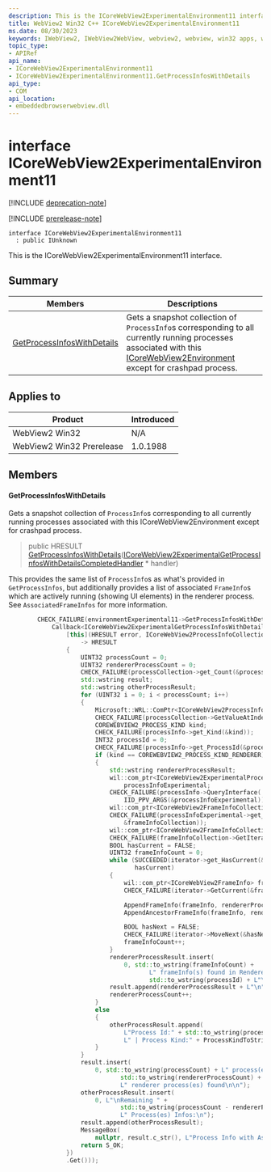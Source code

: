 ```yaml
---
description: This is the ICoreWebView2ExperimentalEnvironment11 interface.
title: WebView2 Win32 C++ ICoreWebView2ExperimentalEnvironment11
ms.date: 08/30/2023
keywords: IWebView2, IWebView2WebView, webview2, webview, win32 apps, win32, edge, ICoreWebView2, ICoreWebView2Controller, browser control, edge html, ICoreWebView2ExperimentalEnvironment11
topic_type: 
- APIRef
api_name:
- ICoreWebView2ExperimentalEnvironment11
- ICoreWebView2ExperimentalEnvironment11.GetProcessInfosWithDetails
api_type:
- COM
api_location:
- embeddedbrowserwebview.dll
---
```


# interface ICoreWebView2ExperimentalEnvironment11

[!INCLUDE [deprecation-note](../includes/deprecation-note.md)]

[!INCLUDE [prerelease-note](../includes/prerelease-note.md)]

```
interface ICoreWebView2ExperimentalEnvironment11
  : public IUnknown
```

This is the ICoreWebView2ExperimentalEnvironment11 interface.

## Summary

 Members                        | Descriptions
--------------------------------|---------------------------------------------
[GetProcessInfosWithDetails](#getprocessinfoswithdetails) | Gets a snapshot collection of `ProcessInfo`s corresponding to all currently running processes associated with this [ICoreWebView2Environment](icorewebview2environment.md) except for crashpad process.

## Applies to

Product                         | Introduced
--------------------------------|---------------------------------------------
WebView2 Win32            |    N/A
WebView2 Win32 Prerelease |    1.0.1988

## Members

#### GetProcessInfosWithDetails

Gets a snapshot collection of `ProcessInfo`s corresponding to all currently running processes associated with this ICoreWebView2Environment except for crashpad process.

> public HRESULT [GetProcessInfosWithDetails](#getprocessinfoswithdetails)([ICoreWebView2ExperimentalGetProcessInfosWithDetailsCompletedHandler](icorewebview2experimentalgetprocessinfoswithdetailscompletedhandler.md) * handler)

This provides the same list of `ProcessInfo`s as what's provided in `GetProcessInfos`, but additionally provides a list of associated `FrameInfo`s which are actively running (showing UI elements) in the renderer process. See `AssociatedFrameInfos` for more information.

```cpp
        CHECK_FAILURE(environmentExperimental11->GetProcessInfosWithDetails(
            Callback<ICoreWebView2ExperimentalGetProcessInfosWithDetailsCompletedHandler>(
                [this](HRESULT error, ICoreWebView2ProcessInfoCollection* processCollection)
                    -> HRESULT
                {
                    UINT32 processCount = 0;
                    UINT32 rendererProcessCount = 0;
                    CHECK_FAILURE(processCollection->get_Count(&processCount));
                    std::wstring result;
                    std::wstring otherProcessResult;
                    for (UINT32 i = 0; i < processCount; i++)
                    {
                        Microsoft::WRL::ComPtr<ICoreWebView2ProcessInfo> processInfo;
                        CHECK_FAILURE(processCollection->GetValueAtIndex(i, &processInfo));
                        COREWEBVIEW2_PROCESS_KIND kind;
                        CHECK_FAILURE(processInfo->get_Kind(&kind));
                        INT32 processId = 0;
                        CHECK_FAILURE(processInfo->get_ProcessId(&processId));
                        if (kind == COREWEBVIEW2_PROCESS_KIND_RENDERER)
                        {
                            std::wstring rendererProcessResult;
                            wil::com_ptr<ICoreWebView2ExperimentalProcessInfo>
                                processInfoExperimental;
                            CHECK_FAILURE(processInfo->QueryInterface(
                                IID_PPV_ARGS(&processInfoExperimental)));
                            wil::com_ptr<ICoreWebView2FrameInfoCollection> frameInfoCollection;
                            CHECK_FAILURE(processInfoExperimental->get_AssociatedFrameInfos(
                                &frameInfoCollection));
                            wil::com_ptr<ICoreWebView2FrameInfoCollectionIterator> iterator;
                            CHECK_FAILURE(frameInfoCollection->GetIterator(&iterator));
                            BOOL hasCurrent = FALSE;
                            UINT32 frameInfoCount = 0;
                            while (SUCCEEDED(iterator->get_HasCurrent(&hasCurrent)) &&
                                   hasCurrent)
                            {
                                wil::com_ptr<ICoreWebView2FrameInfo> frameInfo;
                                CHECK_FAILURE(iterator->GetCurrent(&frameInfo));

                                AppendFrameInfo(frameInfo, rendererProcessResult);
                                AppendAncestorFrameInfo(frameInfo, rendererProcessResult);

                                BOOL hasNext = FALSE;
                                CHECK_FAILURE(iterator->MoveNext(&hasNext));
                                frameInfoCount++;
                            }
                            rendererProcessResult.insert(
                                0, std::to_wstring(frameInfoCount) +
                                       L" frameInfo(s) found in Renderer Process ID:" +
                                       std::to_wstring(processId) + L"\n");
                            result.append(rendererProcessResult + L"\n");
                            rendererProcessCount++;
                        }
                        else
                        {
                            otherProcessResult.append(
                                L"Process Id:" + std::to_wstring(processId) +
                                L" | Process Kind:" + ProcessKindToString(kind) + L"\n");
                        }
                    }
                    result.insert(
                        0, std::to_wstring(processCount) + L" process(es) found, from which " +
                               std::to_wstring(rendererProcessCount) +
                               L" renderer process(es) found\n\n");
                    otherProcessResult.insert(
                        0, L"\nRemaining " +
                               std::to_wstring(processCount - rendererProcessCount) +
                               L" Process(es) Infos:\n");
                    result.append(otherProcessResult);
                    MessageBox(
                        nullptr, result.c_str(), L"Process Info with Associated Frames", MB_OK);
                    return S_OK;
                })
                .Get()));
```

